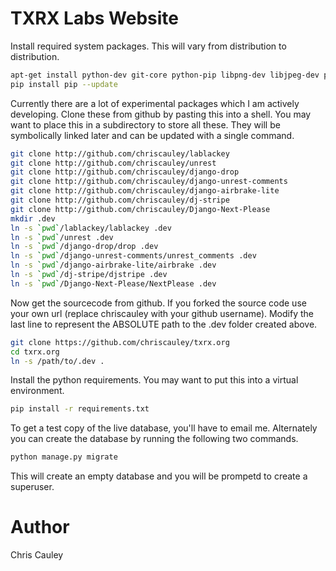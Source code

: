 TXRX Labs Website
========

Install required system packages. This will vary from distribution to distribution.

```bash
apt-get install python-dev git-core python-pip libpng-dev libjpeg-dev python-psycopg2 postgresql memcached python-memcache
pip install pip --update
```

Currently there are a lot of experimental packages which I am actively developing. Clone these from github by pasting this into a shell. You may want to place this in a subdirectory to store all these. They will be symbolically linked later and can be updated with a single command.

```bash
git clone http://github.com/chriscauley/lablackey
git clone http://github.com/chriscauley/unrest
git clone http://github.com/chriscauley/django-drop
git clone http://github.com/chriscauley/django-unrest-comments
git clone http://github.com/chriscauley/django-airbrake-lite
git clone http://github.com/chriscauley/dj-stripe
git clone http://github.com/chriscauley/Django-Next-Please
mkdir .dev
ln -s `pwd`/lablackey/lablackey .dev
ln -s `pwd`/unrest .dev
ln -s `pwd`/django-drop/drop .dev
ln -s `pwd`/django-unrest-comments/unrest_comments .dev
ln -s `pwd`/django-airbrake-lite/airbrake .dev
ln -s `pwd`/dj-stripe/djstripe .dev
ln -s `pwd`/Django-Next-Please/NextPlease .dev
```

Now get the sourcecode from github. If you forked the source code use your own url (replace chriscauley with your github username). Modify the last line to represent the ABSOLUTE path to the .dev folder created above.

```bash
git clone https://github.com/chriscauley/txrx.org
cd txrx.org
ln -s /path/to/.dev .
```

Install the python requirements. You may want to put this into a virtual environment.

```bash
pip install -r requirements.txt
```

To get a test copy of the live database, you'll have to email me. Alternately you can create the database by running the following two commands.

```bash
python manage.py migrate
```

This will create an empty database and you will be prompetd to create a superuser.

Author
======
Chris Cauley
